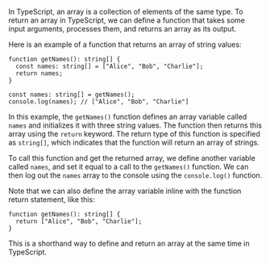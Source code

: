 In TypeScript, an array is a collection of elements of the same type. To return an array in TypeScript, we can define a function that takes some input arguments, processes them, and returns an array as its output.

Here is an example of a function that returns an array of string values:

```
function getNames(): string[] {
  const names: string[] = ["Alice", "Bob", "Charlie"];
  return names;
}

const names: string[] = getNames();
console.log(names); // ["Alice", "Bob", "Charlie"]
```

In this example, the `getNames()` function defines an array variable called `names` and initializes it with three string values. The function then returns this array using the `return` keyword. The return type of this function is specified as `string[]`, which indicates that the function will return an array of strings.

To call this function and get the returned array, we define another variable called `names`, and set it equal to a call to the `getNames()` function. We can then log out the `names` array to the console using the `console.log()` function.

Note that we can also define the array variable inline with the function return statement, like this:

```
function getNames(): string[] {
  return ["Alice", "Bob", "Charlie"];
}
```

This is a shorthand way to define and return an array at the same time in TypeScript.